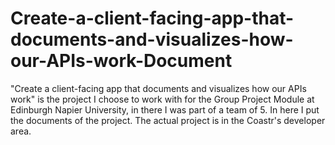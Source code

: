 # Create-a-client-facing-app-that-documents-and-visualizes-how-our-APIs-work-Document
"Create a client-facing app that documents and visualizes how our APIs work" is the project I choose to work with for the Group Project Module at Edinburgh Napier University, in there I was part of a team of 5. In here I put the documents of the project. The actual project is in the Coastr's developer area. 
